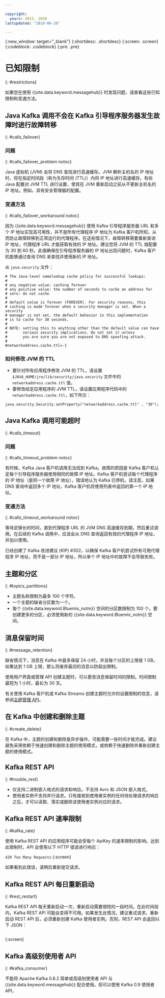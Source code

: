 ```yaml
---

copyright:
  years: 2015, 2018
lastupdated: "2018-06-26"

---
```


{:new_window: target="_blank"}
{:shortdesc: .shortdesc}
{:screen: .screen}
{:codeblock: .codeblock}
{:pre: .pre}


# 已知限制
{: #restrictions}

如果您在使用 {{site.data.keyword.messagehub}} 时发现问题，请查看这些已知限制和变通方法。 


## Java Kafka 调用不会在 Kafka 引导程序服务器发生故障时进行故障转移
{: #calls_failover}

### 问题
{: #calls_failover_problem notoc}

Java 虚拟机 (JVM) 会将 DNS 查找进行高速缓存。JVM 解析主机名的 IP 地址时，将在指定时间段（称为生存时间 (TTL)）内将 IP 地址进行高速缓存。有些 Java 配置对 JVM TTL 进行设置，使其在 JVM 重新启动之前从不更新主机名的 IP 地址。例如，具有安全管理器的配置。

### 变通方法
{: #calls_failover_workaround notoc}

因为 {{site.data.keyword.messagehub}} 使用 Kafka 引导程序服务器 URL 和多个 IP 地址实现高可用性，并不是所有代理程序 IP 地址为 Kafka 客户机所知，从而防止故障转移到正常运行的代理程序。在这些情况下，故障转移需要重新查询 IP 地址，代理程序 URL 才能获取有效的 IP 地址。建议您将 JVM 的 TTL 值配置为 30 到 60 秒。此值确保在引导程序服务器的 IP 地址出现问题时，Kafka 客户机能够通过查询 DNS 来查找并使用新的 IP 地址。

从 <code>java.security</code> 文件： 

```
# The Java-level namelookup cache policy for successful lookups:
#
# any negative value: caching forever
# any positive value: the number of seconds to cache an address for
# zero: do not cache
#
# default value is forever (FOREVER). For security reasons, this
# caching is made forever when a security manager is set. When a security
# manager is not set, the default behavior in this implementation
# is to cache for 30 seconds.
#
# NOTE: setting this to anything other than the default value can have
#       serious security implications. Do not set it unless
#       you are sure you are not exposed to DNS spoofing attack.
#
#networkaddress.cache.ttl=-1
```

### 如何修改 JVM 的 TTL
* 要针对所有应用程序修改 JVM 的 TTL，请设置 <code><var class="keyword varname">$JAVA_HOME</var>/jre/lib/security/java.security</code> 文件中的 <code>networkaddress.cache.ttl</code> 值。
* 要修改给定应用程序的 JVM TTL，请设置应用程序代码中的 <code>networkaddress.cache.ttl</code>，如下所示：
```
java.security.Security.setProperty("networkaddress.cache.ttl" , "30");
```

## Java Kafka 调用可能超时
{: #calls_timeout}

### 问题
{: #calls_timeout_problem notoc}

有时候，Kafka Java 客户机调用无法找到 Kafka。故障的原因是 Kafka 客户机认定每个引导程序服务器使用相同的故障 IP 地址。Kafka 客户机尝试每个代理程序的 IP 地址（是同一个故障 IP 地址），错误地认为 Kafka 已停机。请注意，如果 DNS 查询中返回多个 IP 地址，Kafka 客户机将使用列表中返回的第一个 IP 地址。

### 变通方法
{: #calls_timeout_workaround notoc}

等待足够长的时间，直到代理程序 URL 的 JVM DNS 高速缓存到期，然后重试调用。在后续的 Kafka 调用中，应该会从 DNS 查询返回有效的代理程序 IP 地址，并加以使用。 

已经创建了 Kafka 改进建议 (KIP) #302，以确保 Kafka 客户机尝试所有可用代理程序 IP 地址，而不是一部分 IP 地址，所以单个 IP 地址中的故障不会导致失败。


## 主题和分区
{: #topics_partitions}

*  主题名称限制为最多 100 个字符。
*  一个主题的缺省分区数为一个。
*  每个 {{site.data.keyword.Bluemix_notm}} 空间的分区数限制为 100 个。要创建更多的分区，必须使用新的 {{site.data.keyword.Bluemix_notm}} 空间。

## 消息保留时间
{: #message_retention}

缺省情况下，消息在 Kafka 中最多保留 24 小时，并且每个分区的上限是 1 GB。如果达到 1 GB 上限，那么将废弃最旧的消息以防超出限制。

使用用户界面或管理 API 创建主题时，可以更改消息保留时间的限制。时间限制最短为 1 小时，最长为 30 天。

有关使用 Kafka 客户机或 Kafka Streams 创建主题时允许的设置限制的信息，请参阅[主题管理 API](/docs/services/EventStreams/eventstreams104.html)。

## 在 Kafka 中创建和删除主题
{: #create_delete}

在 Kafka 中，主题的创建和删除是异步操作，可能需要一些时间才能完成。建议避免采用依赖于快速创建和删除主题的使用模式，或依赖于快速删除并重新创建主题的使用模式。

## Kafka REST API
{: #trouble_rest}

*  仅支持二进制嵌入格式的请求和响应。不支持 Avro 和 JSON 嵌入格式。
*  使用者实例不支持并行请求。只有接收到使用者实例的任何待处理请求的响应之后，才可以读取、落实或删除该使用者实例对应的请求。

## Kafka REST API 速率限制
{: #kafka_rate}

使用 Kafka REST API 的应用程序可能会受每个 ApiKey 的速率限制的影响。达到此限制时，API 会使用以下 HTTP 错误进行响应：

<code>429 Too Many Requests</code>
{:screen}

如果看到此错误，请稍后重新提交请求。

<!--12/04/18 - Karen: same info duplicated at messagehub108 -->
## Kafka REST API 每日重新启动
{: #rest_restart}

Kafka REST API 每天重新启动一次，重新启动需要很短的一段时间。在此时间段内，Kafka REST API 可能会变得不可用。如果发生此情况，建议重试请求。重新启动 REST API 后，必须重新创建 Kafka 使用者实例。否则，REST API 会返回以下 JSON：

```'{"error_code":40403,"message":"Consumer instance not found."}'
```
{:screen}

## Kafka 高级别使用者 API
{: #kafka_consumer}

不能将 Apache Kafka 0.8.2 简单或高级别使用者 API 与 {{site.data.keyword.messagehub}} 配合使用。但可以使用 Kafka 0.9 使用者 API，
